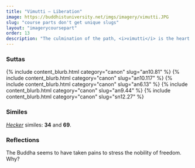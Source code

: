```yaml
---
title: "Vimutti — Liberation"
image: https://buddhistuniversity.net/imgs/imagery/vimutti.JPG
slug: "course parts don't get unique slugs"
layout: "imagerycoursepart"
order: 13
description: "The culmination of the path, <i>vimutti</i> is the heart at rest, liberated from the defilements."
---
```


### Suttas
<p>
{% include content_blurb.html category="canon" slug="an10.81" %} 
{% include content_blurb.html category="canon" slug="an10.117" %} 
{% include content_blurb.html category="canon" slug="an6.13" %}
{% include content_blurb.html category="canon" slug="an9.44" %}
{% include content_blurb.html category="canon" slug="sn12.27" %}
</p>

### Similes

[_Hecker_](/content/monographs/similes-of-the-buddha_hecker) similes: **34** and **69**.

### Reflections

The Buddha seems to have taken pains to stress the nobility of freedom. Why? 

